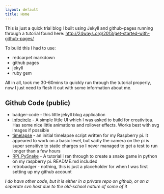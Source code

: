 ```yaml
---
layout: default
title: Home
---
```

This is just a quick trial blog I built using Jekyll and github-pages running through a tutorial found here: <http://24ways.org/2013/get-started-with-github-pages/>

To build this I had to use:

* redcarpet markdown
* github pages
* jekyll
* ruby gem

All in all, took me 30-60mins to quickly run through the tutorial properly, now I just need to flesh it out with some information about me.

Github Code (public)
--------------------
* badger-code - this little jekyll blog application
* [infocircle](https://github.com/retrodans/infocircle) - A simple little UI which I was asked to build for creativitea.  Has some nice little animations and rollover effects.  Works best with svg images if possible
* [timelapse](https://github.com/retrodans/timelapse/tree/develop) - an initial timelapse script written for my Raspberry pi.  It appeared to work on a basic level, but sadly the camera on the pi is super sensitive to static charges so I never managed to get a test to run longer than a few hours
* [RPi_PySnake](https://github.com/retrodans/RPi_PySnake) - A tutorial I ran through to create a snake game in python on my raspberry pi.  README.md included
* retrobadger - nothing, this is just a placeholder for when I was first setting up my github account

*I do have other code, but it is either in a private repo on github, or on a seperate svn host due to the old-school nature of some of it*